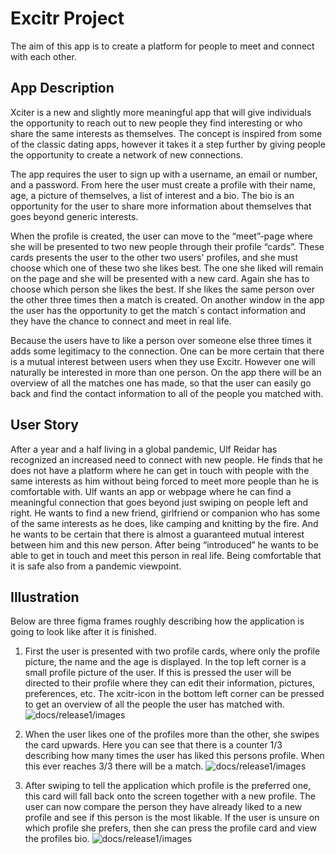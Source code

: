 # Excitr Project
The aim of this app is to create a platform for people to meet and connect with each other. 

## App Description
Xciter is a new and slightly more meaningful app that will give individuals the opportunity to reach out to new people they find interesting or who share the same interests as themselves. The concept is inspired from some of the classic dating apps, however it takes it a step further by giving people the opportunity to create a network of new connections.

The app requires the user to sign up with a username, an email or number, and a password. From here the user must create a profile with their name, age, a picture of themselves, a list of interest and a bio. The bio is an opportunity for the user to share more information about themselves that goes beyond generic interests. 

When the profile is created, the user can move to the “meet”-page where she will be presented to two new people through their profile “cards”. These cards presents the user to the other two users' profiles, and she must choose which one of these two she likes best. The one she liked will remain on the page and she will be presented with a new card. Again she has to choose which person she likes the best. If she likes the same person over the other three times then a match is created. On another window in the app the user has the opportunity to get the match´s contact information and they have the chance to connect and meet in real life. 

Because the users have to like a person over someone else three times it adds some legitimacy to the connection. One can be more certain that there is a mutual interest between users when they use Excitr. However one will naturally be interested in more than one person. On the app there will be an overview of all the matches one has made, so that the user can easily go back and find the contact information to all of the people you matched with. 


## User Story
After a year and a half living in a global pandemic, Ulf Reidar has recognized an increased need to connect with new people. He finds that he does not have a platform where he can get in touch with people with the same interests as him without being forced to meet more people than he is comfortable with. Ulf wants an app or webpage where he can find a meaningful connection that goes beyond just swiping on people left and right. He wants to find a new friend, girlfriend or companion who has some of the same interests as he does, like camping and knitting by the fire. And he wants to be certain that there is almost a guaranteed mutual interest between him and this new person. After being “introduced” he wants to be able to get in touch and meet this person in real life. Being comfortable that it is safe also from a pandemic viewpoint.

## Illustration
Below are three figma frames roughly describing how the application is going to look like after it is finished. 

1. First the user is presented with two profile cards, where only the profile picture, the name and the age is displayed. In the top left corner is a small profile picture of the user. If this is pressed the user will be directed to their profile where they can edit their information, pictures, preferences, etc. The xcitr-icon in the bottom left corner can be pressed to get an overview of all the people the user has matched with. 
![docs/release1/images](pic1.png)

2. When the user likes one of the profiles more than the other, she swipes the card upwards. Here you can see that there is a counter 1/3 describing how many times the user has liked this persons profile. When this ever reaches 3/3 there will be a match.
![docs/release1/images](pic2.png)

3. After swiping to tell the application which profile is the preferred one, this card will fall back onto the screen together with a new profile. The user can now compare the person they have already liked to a new profile and see if this person is the most likable. If the user is unsure on which profile she prefers, then she can press the profile card and view the profiles bio.
![docs/release1/images](pic3.png)
